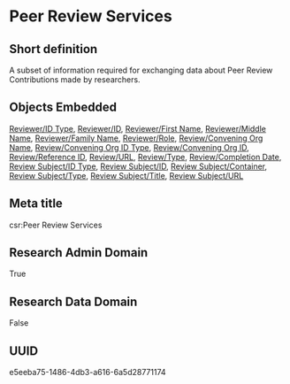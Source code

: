 # Peer Review Services
## Short definition
A subset of information required for exchanging data about Peer Review Contributions made by researchers.
## Objects Embedded
[Reviewer/ID Type](../Object-Fields/Reviewer/ID%20Type.md), [Reviewer/ID](../Object-Fields/Reviewer/ID.md), [Reviewer/First Name](../Object-Fields/Reviewer/First%20Name.md), [Reviewer/Middle Name](../Object-Fields/Reviewer/Middle%20Name.md), [Reviewer/Family Name](../Object-Fields/Reviewer/Family%20Name.md), [Reviewer/Role](../Object-Fields/Reviewer/Role.md), [Review/Convening Org Name](../Object-Fields/Review/Convening%20Org%20Name.md), [Review/Convening Org ID Type](../Object-Fields/Review/Convening%20Org%20ID%20Type.md), [Review/Convening Org ID](../Object-Fields/Review/Convening%20Org%20ID.md), [Review/Reference ID](../Object-Fields/Review/Reference%20ID.md), [Review/URL](../Object-Fields/Review/URL.md), [Review/Type](../Object-Fields/Review/Type.md), [Review/Completion Date](../Object-Fields/Review/Completion%20Date.md), [Review Subject/ID Type](../Object-Fields/Review%20Subject/ID%20Type.md), [Review Subject/ID](../Object-Fields/Review%20Subject/ID.md), [Review Subject/Container](../Object-Fields/Review%20Subject/Container.md), [Review Subject/Type](../Object-Fields/Review%20Subject/Type.md), [Review Subject/Title](../Object-Fields/Review%20Subject/Title.md), [Review Subject/URL](../Object-Fields/Review%20Subject/URL.md)
## Meta title
csr:Peer Review Services
## Research Admin Domain
True
## Research Data Domain
False
## UUID
e5eeba75-1486-4db3-a616-6a5d28771174
